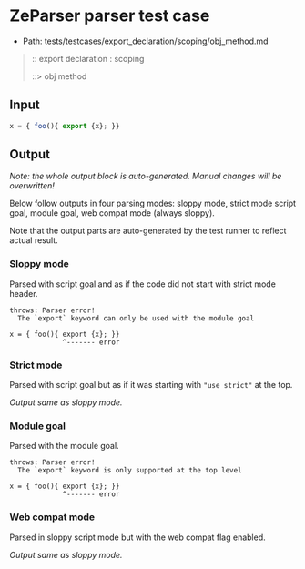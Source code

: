 # ZeParser parser test case

- Path: tests/testcases/export_declaration/scoping/obj_method.md

> :: export declaration : scoping
>
> ::> obj method

## Input

`````js
x = { foo(){ export {x}; }}
`````

## Output

_Note: the whole output block is auto-generated. Manual changes will be overwritten!_

Below follow outputs in four parsing modes: sloppy mode, strict mode script goal, module goal, web compat mode (always sloppy).

Note that the output parts are auto-generated by the test runner to reflect actual result.

### Sloppy mode

Parsed with script goal and as if the code did not start with strict mode header.

`````
throws: Parser error!
  The `export` keyword can only be used with the module goal

x = { foo(){ export {x}; }}
             ^------- error
`````

### Strict mode

Parsed with script goal but as if it was starting with `"use strict"` at the top.

_Output same as sloppy mode._

### Module goal

Parsed with the module goal.

`````
throws: Parser error!
  The `export` keyword is only supported at the top level

x = { foo(){ export {x}; }}
             ^------- error
`````


### Web compat mode

Parsed in sloppy script mode but with the web compat flag enabled.

_Output same as sloppy mode._
